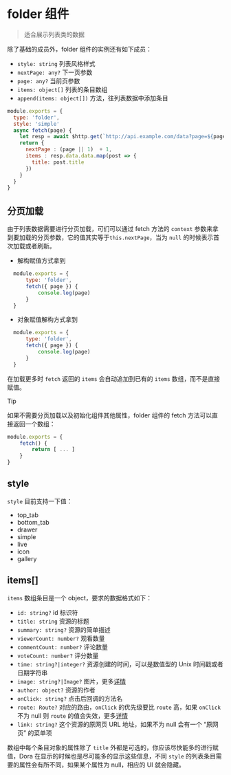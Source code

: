 # folder 组件
> 适合展示列表类的数据

除了基础的成员外，folder 组件的实例还有如下成员：
 - `style: string` 列表风格样式
 - `nextPage: any?` 下一页参数
 - `page: any?` 当前页参数
 - `items: object[]` 列表的条目数组
 - `append(items: object[])` 方法，往列表数据中添加条目
  
```javascript
module.exports = {
  type: 'folder',
  style: 'simple'
  async fetch(page) {
    let resp = await $http.get(`http://api.example.com/data?page=${page || 1}`)
    return {
      nextPage : (page || 1)  + 1,
      items : resp.data.data.map(post => {
        title: post.title
      })
    }
  }
}
```
## 分页加载

由于列表数据需要进行分页加载，可们可以通过 fetch 方法的 `context` 参数来拿到要加载的分页参数，它的值其实等于`this.nextPage`，当为 `null` 的时候表示首次加载或者刷新。  

- 解构赋值方式拿到
```javascript
  module.exports = {
      type: 'folder',
      fetch({ page }) {
          console.log(page)
      }
  }
```
- 对象赋值解构方式拿到
```javascript
  module.exports = {
      type: 'folder',
      fetch({ page }) {
          console.log(page)
      }
  }
```
在加载更多时 `fetch` 返回的 `items` 会自动追加到已有的 `items` 数组，而不是直接赋值。

> [!TIP]
> 如果不需要分页加载以及初始化组件其他属性，folder 组件的 fetch 方法可以直接返回一个数组：
> ```javascript
> module.exports = {
>     fetch() {
>         return [ ... ]
>     }
> }
> ```
## style
`style` 目前支持一下值：
  - top_tab
  - bottom_tab
  - drawer
  - simple
  - live
  - icon
  - gallery

## items[]
`items` 数组条目是一个 object，要求的数据格式如下：
 - `id: string?` id 标识符
 - `title: string` 资源的标题
 - `summary: string?` 资源的简单描述
 - `viewerCount: number?` 观看数量
 - `commentCount: number?` 评论数量
 - `voteCount: number?` 评分数量
 - `time: string?|integer?` 资源创建的时间，可以是数值型的 Unix 时间戳或者日期字符串
 - `image: string?|Image?` 图片，更多[详情](../api/struct?id=image)
 - `author: object?` 资源的作者
 - `onClick: string?` 点击后回调的方法名
 - `route: Route?` 对应的路由，`onClick` 的优先级要比 `route` 高，如果 `onClick` 不为 null 则 `route` 的值会失效，更多[详情](../api/struct?id=route)
 - `link: string?` 这个资源的原网页 URL 地址，如果不为 null 会有一个 “原网页” 的菜单项

数组中每个条目对象的属性除了 `title` 外都是可选的，你应该尽快能多的进行赋值，Dora 在显示的时候也是尽可能多的显示这些信息，不同 `style` 的列表条目需要的属性会有所不同，如果某个属性为 null，相应的 UI 就会隐藏。
